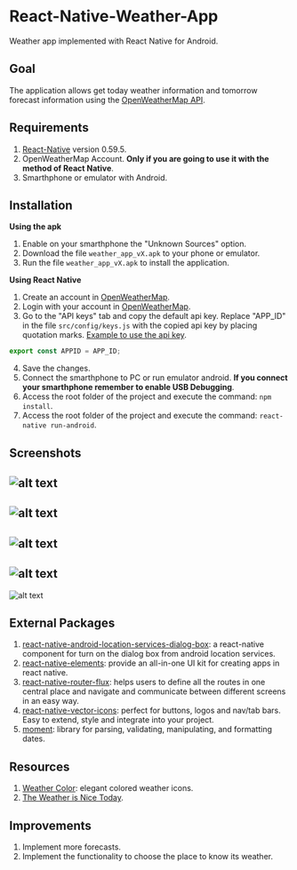 # React-Native-Weather-App

Weather app implemented with React Native for Android.

## Goal
The application allows get today weather information and tomorrow forecast information using the [OpenWeatherMap API](https://openweathermap.org/api).

## Requirements
1. [React-Native](https://facebook.github.io/react-native/docs/getting-started) version 0.59.5.
1. OpenWeatherMap Account. **Only if you are going to use it with the method of React Native**.
1. Smarthphone or emulator with Android.

## Installation
**Using the apk**
1. Enable on your smarthphone the "Unknown Sources" option.
1. Download the file `weather_app_vX.apk` to your phone or emulator.
1. Run the file `weather_app_vX.apk` to install the application.

**Using React Native**
1. Create an account in [OpenWeatherMap](https://home.openweathermap.org/users/sign_up).
1. Login with your account in [OpenWeatherMap](https://home.openweathermap.org/users/sign_in).
1. Go to the "API keys" tab and copy the default api key. Replace "APP_ID" in the file `src/config/keys.js` with the copied api key by placing quotation marks. [Example to use the api key](https://openweathermap.org/appid).
```javascript
export const APPID = APP_ID;
```
4. Save the changes.
5. Connect the smarthphone to PC or run emulator android. **If you connect your smarthphone remember to enable USB Debugging**.
6. Access the root folder of the project and execute the command: `npm install`.
7. Access the root folder of the project and execute the command: `react-native run-android`.

## Screenshots
![alt text](https://github.com/esilva89/REACT_WEATHER_APP/blob/master/docs/screenshot_screen_home_1.jpg?thumbnail "Screen Home")
---
![alt text](https://github.com/esilva89/REACT_WEATHER_APP/blob/master/docs/screenshot_screen_home_2.jpg "Screen Home")
---
![alt text](https://github.com/esilva89/REACT_WEATHER_APP/blob/master/docs/screenshot_screen_today.jpg "Screen Today")
---
![alt text](https://github.com/esilva89/REACT_WEATHER_APP/blob/master/docs/screenshot_screen_tomorrow.jpg "Screen Tomorrow") 
---
![alt text](https://github.com/esilva89/REACT_WEATHER_APP/blob/master/docs/screenshot_screen_forecast.jpg "Screen Forecast")

## External Packages
1. [react-native-android-location-services-dialog-box](https://www.npmjs.com/package/react-native-android-location-services-dialog-box): a react-native component for turn on the dialog box from android location services.
1. [react-native-elements](https://react-native-training.github.io/react-native-elements/docs/getting_started.html): provide an all-in-one UI kit for creating apps in react native.
1. [react-native-router-flux](https://www.npmjs.com/package/react-native-router-flux): helps users to define all the routes in one central place and navigate and communicate between different screens in an easy way.
1. [react-native-vector-icons](https://github.com/oblador/react-native-vector-icons): perfect for buttons, logos and nav/tab bars. Easy to extend, style and integrate into your project.
1. [moment](https://www.npmjs.com/package/moment): library for parsing, validating, manipulating, and formatting dates.

## Resources
1. [Weather Color](https://www.iconfinder.com/iconsets/weather-color-2): elegant colored weather icons.
1. [The Weather is Nice Today](https://www.iconfinder.com/iconsets/the-weather-is-nice-today).

## Improvements
1. Implement more forecasts.
1. Implement the functionality to choose the place to know its weather.